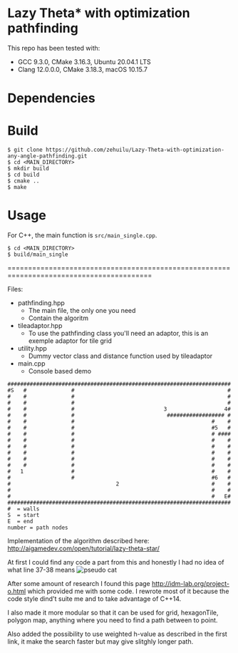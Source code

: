 # Lazy Theta* with optimization pathfinding

This repo has been tested with:
* GCC 9.3.0, CMake 3.16.3, Ubuntu 20.04.1 LTS
* Clang 12.0.0.0, CMake 3.18.3, macOS 10.15.7

Dependencies
============


Build
=====
```
$ git clone https://github.com/zehuilu/Lazy-Theta-with-optimization-any-angle-pathfinding.git
$ cd <MAIN_DIRECTORY>
$ mkdir build
$ cd build
$ cmake ..
$ make
```


Usage
=====

For C++, the main function is `src/main_single.cpp`.
```
$ cd <MAIN_DIRECTORY>
$ build/main_single
```

=========================================================================================





Files:

- pathfinding.hpp
  - The main file, the only one you need
  - Contain the algoritm 
- tileadaptor.hpp
  - To use the pathfinding class you'll need an adaptor, this is an exemple adaptor for tile grid
- utility.hpp
  - Dummy vector class and distance function used by tileadaptor
- main.cpp
  - Console based demo

```
######################################################################
#S   #              #                                                #
#    #              #                                                #
#    #              #                                                #
#    #              #                            3                  4#
#    #              #                             ################## #
#    #              #                                           #    #
#    #              #                                           #5   #
#    #              #                                           # ####
#    #              #                                           #    #
#    #              #                                           #    #
#    #              #                                           #    #
#    #              #                                           #    #
#    #              #                                           #    #
#   1               #                                           #    #
#                   #                                           #6   #
#                                 2                             #    #
#                                                               #    #
#                                                               #   E#
######################################################################
#  = walls
S  = start
E  = end
number = path nodes
```

Implementation of the algorithm described here: http://aigamedev.com/open/tutorial/lazy-theta-star/

At first I could find any code a part from this and honestly I had no idea of what line 37-38 means
![pseudo cat](http://aigamedev.com/wp-content/blogs.dir/5/files/2013/07/fig53-full.png)

After some amount of research I found this page http://idm-lab.org/project-o.html which provided me with some code.
I rewrote most of it because the code style dind't suite me and to take advantage of C++14.

I also made it more modular so that it can be used for grid, hexagonTile, polygon map, anything where you need to find a path between to point.

Also added the possibility to use weighted h-value as described in the first link, it make the search faster but may give slitghly longer path.
